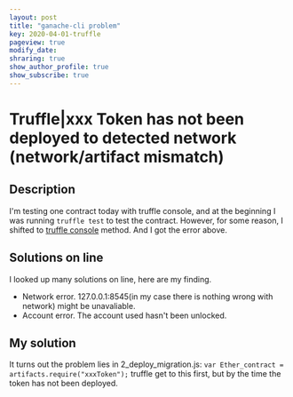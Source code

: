 ```yaml
---
layout: post
title: "ganache-cli problem"
key: 2020-04-01-truffle
pageview: true
modify_date: 
shraring: true
show_author_profile: true
show_subscribe: true
---
```

# Truffle|xxx Token has not been deployed to detected network (network/artifact mismatch)
## Description
I'm testing one contract today with truffle console, and at the beginning I was running `truffle test` to test the contract. However, for some reason, I shifted to [truffle console](https://www.trufflesuite.com/docs/truffle/getting-started/interacting-with-your-contracts) method. And I got the error above.
## Solutions on line
I looked up many solutions on line, here are my finding.

* Network error. 127.0.0.1:8545(in my case there is nothing wrong with network) might be unavaliable.
* Account error. The account used hasn't been unlocked.

## My solution
It turns out the problem lies in 2\_deploy\_migration.js:
`var Ether_contract = artifacts.require("xxxToken");`
truffle get to this first, but by the time the token has not been deployed.
